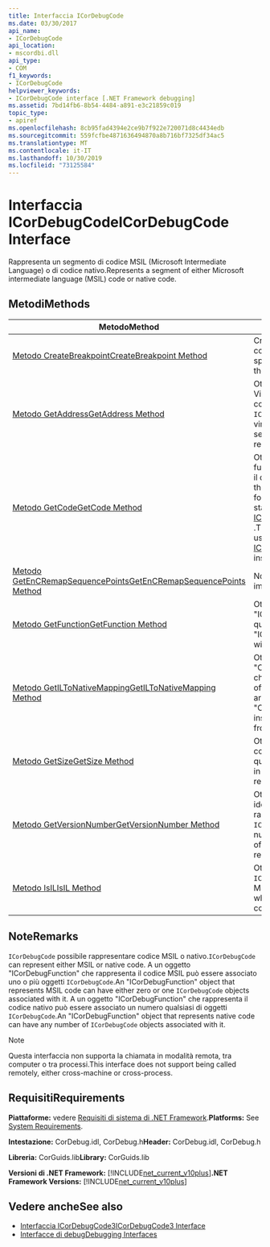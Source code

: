 ```yaml
---
title: Interfaccia ICorDebugCode
ms.date: 03/30/2017
api_name:
- ICorDebugCode
api_location:
- mscordbi.dll
api_type:
- COM
f1_keywords:
- ICorDebugCode
helpviewer_keywords:
- ICorDebugCode interface [.NET Framework debugging]
ms.assetid: 7bd14fb6-8b54-4484-a891-e3c21859c019
topic_type:
- apiref
ms.openlocfilehash: 8cb95fad4394e2ce9b7f922e720071d8c4434edb
ms.sourcegitcommit: 559fcfbe4871636494870a8b716bf7325df34ac5
ms.translationtype: MT
ms.contentlocale: it-IT
ms.lasthandoff: 10/30/2019
ms.locfileid: "73125584"
---
```

# <a name="icordebugcode-interface"></a><span data-ttu-id="34470-102">Interfaccia ICorDebugCode</span><span class="sxs-lookup"><span data-stu-id="34470-102">ICorDebugCode Interface</span></span>

<span data-ttu-id="34470-103">Rappresenta un segmento di codice MSIL (Microsoft Intermediate Language) o di codice nativo.</span><span class="sxs-lookup"><span data-stu-id="34470-103">Represents a segment of either Microsoft intermediate language (MSIL) code or native code.</span></span>  
  
## <a name="methods"></a><span data-ttu-id="34470-104">Metodi</span><span class="sxs-lookup"><span data-stu-id="34470-104">Methods</span></span>  
  
|<span data-ttu-id="34470-105">Metodo</span><span class="sxs-lookup"><span data-stu-id="34470-105">Method</span></span>|<span data-ttu-id="34470-106">Descrizione</span><span class="sxs-lookup"><span data-stu-id="34470-106">Description</span></span>|  
|------------|-----------------|  
|[<span data-ttu-id="34470-107">Metodo CreateBreakpoint</span><span class="sxs-lookup"><span data-stu-id="34470-107">CreateBreakpoint Method</span></span>](../../../../docs/framework/unmanaged-api/debugging/icordebugcode-createbreakpoint-method.md)|<span data-ttu-id="34470-108">Crea un punto di interruzione in corrispondenza dell'offset specificato.</span><span class="sxs-lookup"><span data-stu-id="34470-108">Creates a breakpoint at the specified offset.</span></span>|  
|[<span data-ttu-id="34470-109">Metodo GetAddress</span><span class="sxs-lookup"><span data-stu-id="34470-109">GetAddress Method</span></span>](../../../../docs/framework/unmanaged-api/debugging/icordebugcode-getaddress-method.md)|<span data-ttu-id="34470-110">Ottiene l'indirizzo RVA (relativo Virtual Address) del segmento di codice rappresentato da questo `ICorDebugCode`.</span><span class="sxs-lookup"><span data-stu-id="34470-110">Gets the relative virtual address (RVA) of the code segment that this `ICorDebugCode` represents.</span></span>|  
|[<span data-ttu-id="34470-111">Metodo GetCode</span><span class="sxs-lookup"><span data-stu-id="34470-111">GetCode Method</span></span>](../../../../docs/framework/unmanaged-api/debugging/icordebugcode-getcode-method.md)|<span data-ttu-id="34470-112">Ottiene tutto il codice per la funzione specificata, formattato per il disassembly.</span><span class="sxs-lookup"><span data-stu-id="34470-112">Gets all the code for the specified function, formatted for disassembly.</span></span> <span data-ttu-id="34470-113">Questo metodo è stato deprecato. usare invece [ICorDebugCode2:: GetCodeChunks](../../../../docs/framework/unmanaged-api/debugging/icordebugcode2-getcodechunks-method.md) .</span><span class="sxs-lookup"><span data-stu-id="34470-113">This method has been deprecated; use [ICorDebugCode2::GetCodeChunks](../../../../docs/framework/unmanaged-api/debugging/icordebugcode2-getcodechunks-method.md) instead.</span></span>|  
|[<span data-ttu-id="34470-114">Metodo GetEnCRemapSequencePoints</span><span class="sxs-lookup"><span data-stu-id="34470-114">GetEnCRemapSequencePoints Method</span></span>](../../../../docs/framework/unmanaged-api/debugging/icordebugcode-getencremapsequencepoints-method.md)|<span data-ttu-id="34470-115">Non implementato.</span><span class="sxs-lookup"><span data-stu-id="34470-115">Not implemented.</span></span>|  
|[<span data-ttu-id="34470-116">Metodo GetFunction</span><span class="sxs-lookup"><span data-stu-id="34470-116">GetFunction Method</span></span>](../../../../docs/framework/unmanaged-api/debugging/icordebugcode-getfunction-method.md)|<span data-ttu-id="34470-117">Ottiene l'oggetto "ICorDebugFunction" associato a questo `ICorDebugCode`.</span><span class="sxs-lookup"><span data-stu-id="34470-117">Gets the "ICorDebugFunction" associated with this `ICorDebugCode`.</span></span>|  
|[<span data-ttu-id="34470-118">Metodo GetILToNativeMapping</span><span class="sxs-lookup"><span data-stu-id="34470-118">GetILToNativeMapping Method</span></span>](../../../../docs/framework/unmanaged-api/debugging/icordebugcode-getiltonativemapping-method.md)|<span data-ttu-id="34470-119">Ottiene una matrice di istanze "COR_DEBUG_IL_TO_NATIVE_MAP" che rappresentano i mapping da offset MSIL a offset nativi.</span><span class="sxs-lookup"><span data-stu-id="34470-119">Gets an array of "COR_DEBUG_IL_TO_NATIVE_MAP" instances that represent mappings from MSIL offsets to native offsets.</span></span>|  
|[<span data-ttu-id="34470-120">Metodo GetSize</span><span class="sxs-lookup"><span data-stu-id="34470-120">GetSize Method</span></span>](../../../../docs/framework/unmanaged-api/debugging/icordebugcode-getsize-method.md)|<span data-ttu-id="34470-121">Ottiene la dimensione, in byte, del codice binario rappresentato da questo `ICorDebugCode`.</span><span class="sxs-lookup"><span data-stu-id="34470-121">Gets the size, in bytes, of the binary code represented by this `ICorDebugCode`.</span></span>|  
|[<span data-ttu-id="34470-122">Metodo GetVersionNumber</span><span class="sxs-lookup"><span data-stu-id="34470-122">GetVersionNumber Method</span></span>](../../../../docs/framework/unmanaged-api/debugging/icordebugcode-getversionnumber-method.md)|<span data-ttu-id="34470-123">Ottiene il numero in base 1 che identifica la versione del codice rappresentato da questo `ICorDebugCode`.</span><span class="sxs-lookup"><span data-stu-id="34470-123">Gets the one-based number that identifies the version of the code that this `ICorDebugCode` represents.</span></span>|  
|[<span data-ttu-id="34470-124">Metodo IsIL</span><span class="sxs-lookup"><span data-stu-id="34470-124">IsIL Method</span></span>](../../../../docs/framework/unmanaged-api/debugging/icordebugcode-isil-method.md)|<span data-ttu-id="34470-125">Ottiene un valore che indica se la `ICorDebugCode` è compilata in MSIL.</span><span class="sxs-lookup"><span data-stu-id="34470-125">Gets a value that indicates whether this `ICorDebugCode` is compiled in MSIL.</span></span>|  
  
## <a name="remarks"></a><span data-ttu-id="34470-126">Note</span><span class="sxs-lookup"><span data-stu-id="34470-126">Remarks</span></span>  
 <span data-ttu-id="34470-127">`ICorDebugCode` possibile rappresentare codice MSIL o nativo.</span><span class="sxs-lookup"><span data-stu-id="34470-127">`ICorDebugCode` can represent either MSIL or native code.</span></span> <span data-ttu-id="34470-128">A un oggetto "ICorDebugFunction" che rappresenta il codice MSIL può essere associato uno o più oggetti `ICorDebugCode`.</span><span class="sxs-lookup"><span data-stu-id="34470-128">An "ICorDebugFunction" object that represents MSIL code can have either zero or one `ICorDebugCode` objects associated with it.</span></span> <span data-ttu-id="34470-129">A un oggetto "ICorDebugFunction" che rappresenta il codice nativo può essere associato un numero qualsiasi di oggetti `ICorDebugCode`.</span><span class="sxs-lookup"><span data-stu-id="34470-129">An "ICorDebugFunction" object that represents native code can have any number of `ICorDebugCode` objects associated with it.</span></span>  
  
> [!NOTE]
> <span data-ttu-id="34470-130">Questa interfaccia non supporta la chiamata in modalità remota, tra computer o tra processi.</span><span class="sxs-lookup"><span data-stu-id="34470-130">This interface does not support being called remotely, either cross-machine or cross-process.</span></span>  
  
## <a name="requirements"></a><span data-ttu-id="34470-131">Requisiti</span><span class="sxs-lookup"><span data-stu-id="34470-131">Requirements</span></span>  
 <span data-ttu-id="34470-132">**Piattaforme:** vedere [Requisiti di sistema di .NET Framework](../../../../docs/framework/get-started/system-requirements.md).</span><span class="sxs-lookup"><span data-stu-id="34470-132">**Platforms:** See [System Requirements](../../../../docs/framework/get-started/system-requirements.md).</span></span>  
  
 <span data-ttu-id="34470-133">**Intestazione:** CorDebug.idl, CorDebug.h</span><span class="sxs-lookup"><span data-stu-id="34470-133">**Header:** CorDebug.idl, CorDebug.h</span></span>  
  
 <span data-ttu-id="34470-134">**Libreria:** CorGuids.lib</span><span class="sxs-lookup"><span data-stu-id="34470-134">**Library:** CorGuids.lib</span></span>  
  
 <span data-ttu-id="34470-135">**Versioni di .NET Framework:** [!INCLUDE[net_current_v10plus](../../../../includes/net-current-v10plus-md.md)]</span><span class="sxs-lookup"><span data-stu-id="34470-135">**.NET Framework Versions:** [!INCLUDE[net_current_v10plus](../../../../includes/net-current-v10plus-md.md)]</span></span>  
  
## <a name="see-also"></a><span data-ttu-id="34470-136">Vedere anche</span><span class="sxs-lookup"><span data-stu-id="34470-136">See also</span></span>

- [<span data-ttu-id="34470-137">Interfaccia ICorDebugCode3</span><span class="sxs-lookup"><span data-stu-id="34470-137">ICorDebugCode3 Interface</span></span>](../../../../docs/framework/unmanaged-api/debugging/icordebugcode3-interface.md)
- [<span data-ttu-id="34470-138">Interfacce di debug</span><span class="sxs-lookup"><span data-stu-id="34470-138">Debugging Interfaces</span></span>](../../../../docs/framework/unmanaged-api/debugging/debugging-interfaces.md)

